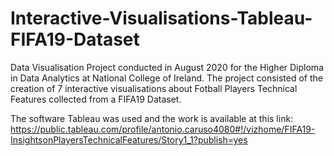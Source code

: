 # Interactive-Visualisations-Tableau-FIFA19-Dataset
Data Visualisation Project conducted in August 2020 for the Higher Diploma in Data Analytics at National College of Ireland. The project consisted of the creation of 7 interactive visualisations about Fotball Players Technical Features collected from a FIFA19 Dataset.

 The software  Tableau was used and the work is available at this link: https://public.tableau.com/profile/antonio.caruso4080#!/vizhome/FIFA19-InsightsonPlayersTechnicalFeatures/Story1_1?publish=yes
